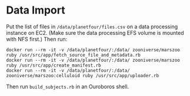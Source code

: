 # Data Import

Put the list of files in `/data/planetfour/files.csv` on a data processing
instance on EC2. (Make sure the data processing EFS volume is mounted with NFS
first.) Then run:

```
docker run --rm -it -v /data/planetfour/:/data/ zooniverse/marszoo ruby /usr/src/app/fetch_source_file_and_metadata.rb 
docker run --rm -it -v /data/planetfour/:/data/ zooniverse/marszoo ruby /usr/src/app/create_manifest.rb 
docker run --rm -it -v /data/planetfour/:/data/ zooniverse/marszoo:celluloid ruby /usr/src/app/uploader.rb 
```

Then run `build_subjects.rb` in an Ouroboros shell.
